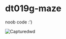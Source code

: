# dt019g-maze


noob code :')

![Capturedwd](https://user-images.githubusercontent.com/43444902/61488994-e4850200-a9a9-11e9-9bc2-060499a73943.PNG)